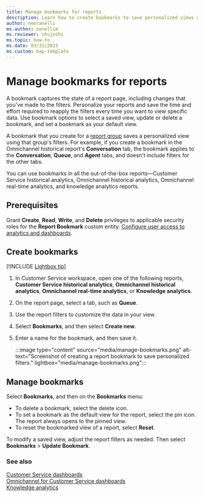 ```yaml
---
title: Manage bookmarks for reports
description: Learn how to create bookmarks to save personalized views of your Dynamics 365 Customer Service reports, set a bookmark as your default view, and delete bookmarks you no longer need.
author: neeranelli
ms.author: nenellim
ms.reviewer: shujoshi
ms.topic: how-to
ms.date: 03/31/2023
ms.custom: bap-template
---
```


# Manage bookmarks for reports

A bookmark captures the state of a report page, including changes that you've made to the filters. Personalize your reports and save the time and effort required to reapply the filters every time you want to view specific data. Use bookmark options to select a saved view, update or delete a bookmark, and set a bookmark as your default view.

A bookmark that you create for a [report group](report-filters-groups.md) saves a personalized view using that group's filters. For example, if you create a bookmark in the Omnichannel historical report's **Conversation** tab, the bookmark applies to the **Conversation**, **Queue**, and **Agent** tabs, and doesn't include filters for the other tabs.

You can use bookmarks in all the out-of-the-box reports&mdash;Customer Service historical analytics, Omnichannel historical analytics, Omnichannel real-time analytics, and knowledge analytics reports.

## Prerequisites

Grant **Create**, **Read**, **Write**, and **Delete** privileges to applicable security roles for the **Report Bookmark** custom entity. [Configure user access to analytics and dashboards](configure-customer-service-analytics-insights-csh.md#configure-user-access-to-analytics-and-dashboards).

## Create bookmarks

[!INCLUDE [Lightbox tip](~/../shared-content/shared/lightbox-tip.md)]

1. In Customer Service workspace, open one of the following reports, **Customer Service historical analytics**, **Omnichannel historical analytics**, **Omnichannel real-time analytics**, or **Knowledge analytics**.

1. On the report page, select a tab, such as **Queue**.

1. Use the report filters to customize the data in your view.

1. Select **Bookmarks**, and then select **Create new**.

1. Enter a name for the bookmark, and then save it.

    :::image type="content" source="media/manage-bookmarks.png" alt-text="Screenshot of creating a report bookmark to save personalized filters." lightbox="media/manage-bookmarks.png":::

## Manage bookmarks

Select **Bookmarks**, and then on the **Bookmarks** menu:

- To delete a bookmark, select the delete icon.
- To set a bookmark as the default view for the report, select the pin icon. The report always opens to the pinned view.
- To reset the bookmarked view of a report, select **Reset**.

To modify a saved view, adjust the report filters as needed. Then select **Bookmarks** > **Update Bookmark**.

### See also

[Customer Service dashboards](customer-service-analytics-insights-csh.md)  
[Omnichannel for Customer Service dashboards](omnichannel-analytics-insights.md)  
[Knowledge analytics](knowledge-search-analytics-cs.md)  
